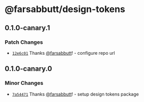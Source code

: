 # @farsabbutt/design-tokens

## 0.1.0-canary.1

### Patch Changes

- [`12e6c01`](https://github.com/bahag-buttf/bahag-design-system/commit/12e6c01814a1b85b8f923764571fef318c73830e) Thanks [@farsabbutt](https://github.com/farsabbutt)! - configure repo url

## 0.1.0-canary.0

### Minor Changes

- [`7a54471`](https://github.com/bahag-buttf/bahag-design-system/commit/7a544717dbfe6138a27ce31ecddf31204e08480b) Thanks [@farsabbutt](https://github.com/farsabbutt)! - setup design tokens package
